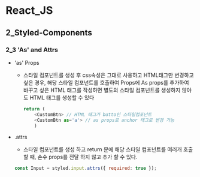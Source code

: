 # React_JS

## 2_Styled-Components

### 2_3 'As' and Attrs

- 'as' Props
    - 스타일 컴포넌트를 생성 후 css속성은 그대로 사용하고 HTML태그만 변경하고 싶은 경우, 해당 스타일 컴포넌트를 호출하여 Props에 As props를 추가하여 바꾸고 싶은 HTML 태그를 작성하면 별도의 스타일 컴포넌트를 생성하지 않아도 HTML 태그를 생성할 수 있다
        ```javascript
        return (
            <CustomBtn> // HTML 태그가 butto인 스타일컴포넌트
            <CustomBtn as='a'> // as props로 anchor 태그로 변경 가능
            )
        ```

- .attrs
    - 스타일 컴포넌트를 생성 하고 return 문에 해당 스타일 컴포넌트를 여러개 호출할 때, 손수 props를 전달 하지 않고 추가 할 수 있다.
    ```javascript
    const Input = styled.input.attrs({ required: true });
    ```
